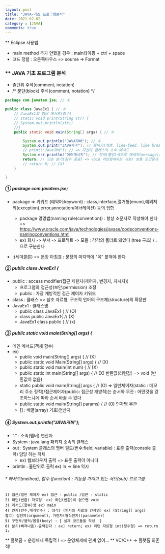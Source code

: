 ```yaml
---
layout: post
title: "JAVA-기초 프로그램분석"
date: 2021-02-02
category : [JAVA]
comments: true
---
```

** Eclipse 사용법

- main method 추가 안했을 경우 : main타이핑 + ctrl + space
- 코드 정렬 : 오른쪽마우스 => sourse => Format

### **  JAVA 기초 프로그램 분석

- 줄단위 주석(comment, notation)
- /*
	문단(block) 주석(comment, notation) 
 */
```JAVa
package com.javatem.jse; // ①

public class JavaEx1 { // ②
    // JavaEx1의 멤버 메서드(함수)
    // static void print(String str) {
    // System.out.println(str);
    //}
	public static void main(String[] args) { // ③

		System.out.println("JAVA자바"); // ④
        System.out.print("JAVA자바"); // 줄바꿈(개행, line-feed, line break) 기능 없음
        // print("Java자바"); // => 자신의 클래스의 소속 메서드
        System.err.println("에러메시지"); // 적색(빨강)색으로 메세지(message)출력
        return; // 단순 분기(함수 종료) => void 리턴형에서는 가능! 보통 조건문과 같이 사용
		// return 0; // (X)
	}

}
```
##### ① package com.javatem.jse; 
- package => 키워드 (예약어:keyword)
             : class,interface,열거형(enum),예외처리(exception),error,annotation(애너테이션) 등의 집합
			 
    - package 명명법(naming rule(convention)) : 항상 소문자로 작성해야 한다
     => https://www.oracle.com/java/technologies/javase/codeconventions-namingconventions.html
    - ex) 회사 -> 부서 -> 프로젝트 -> 모듈 : 각각의 폴더로 돼있다 (tree 구조) / .으로 구분한다
- ;(세미콜론) => 문장 마침표 : 문장의 마지막에 "꼭" 붙혀야 한다 

##### ② public class JavaEx1 { 

- public : access modifier(접근 제한자(제어자, 변경자, 지시자)) 
    - 프로그램의 접근성(보안:permission) 조정 
    - public : 가장 개방적인 접근 제어자 키워드 
- class : 클래스 => 참조 자료형, 구조적 언어의 구조체(structure)의 확장판
- JavaEx1 : 클래스명
    - public class JavaEx1 { // (O)
    - class public JavaEx1{ // (X)
    - JavaEx1 class public { // (x)

##### ③ public static void main(String[] args) {
- 메인 메서드(객체 함수)
- ex)
    - public void main(String[] args) { // (X)
    - public static void Main(String[] args) { // (X)
    - public static void main(int num) { // (X)
    - public static int main(String[] args) { // (X) 반환값(리턴값) => void (반환값이 없음)
    - static public void main(String[] args { // (O) 
         => 일반제어자(static : 메모리 주소 정적)/접근제어자(public: 접근성 개방적)는 순서와 무관 : 어떤것을 강조하느냐에 따라 순서 바꿀 수 있다
    - public static void main(String[] params) { // (O) 인자명 무관
    - [] : 배열(array) 기호)연산자

##### ④ System.out.println("JAVA자바");
- "." : 소속(멤버) 연산자
- System : java.lang 패키지 소속의 클래스
- out : System 클래스의 멤버 필드(변수:field, variable) : 표준 출력(console 출력) 담당 하는 객체
   -  ex) 웹브라우저 출력 => 표준 출력이 아니다
- println : 줄단위로 출력  ex) ln => line 약자	
   
###### * 메서드(method), 함수 (function) : 기능을 가지고 있는 서브(sub) 프로그램
  	1) 접근/일반 제어자 ex) 접근 - public /일반 - static
  	2) 리턴(반환) 자료형  ex) 리턴(반환)이 없으면 void
  	3) 메서드(함수)명 ex) main
  	4) 인자(인수,매개변수) : 형식) (인자의 자료형 인자명) ex) (String[] args)
  	참고) 실인자(argument), 가인자(형식인자)(parameter)
  	5) 구현부/블럭/몸통(body) : { 실제 코드들을 작성  } 
  	6) 분기(빠져나옴)-출력된다 : ex) return; ex) 리턴 자료형 int(정수형) => return 1;


** 플랫폼 = 운영체제 독립적 ! => 운영체제에 관계 없이...
** VC/C++ => 플랫폼 의존적!



